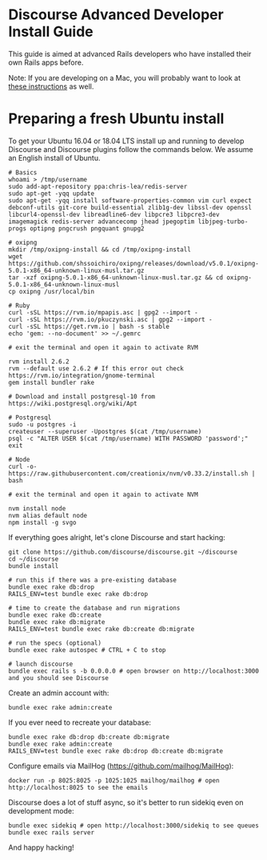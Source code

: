 # Discourse Advanced Developer Install Guide

This guide is aimed at advanced Rails developers who have installed their own Rails apps before.

Note: If you are developing on a Mac, you will probably want to look at [these instructions](DEVELOPMENT-OSX-NATIVE.md) as well.

# Preparing a fresh Ubuntu install

To get your Ubuntu 16.04 or 18.04 LTS install up and running to develop Discourse and Discourse plugins follow the commands below. We assume an English install of Ubuntu.

    # Basics
    whoami > /tmp/username
    sudo add-apt-repository ppa:chris-lea/redis-server
    sudo apt-get -yqq update
    sudo apt-get -yqq install software-properties-common vim curl expect debconf-utils git-core build-essential zlib1g-dev libssl-dev openssl libcurl4-openssl-dev libreadline6-dev libpcre3 libpcre3-dev imagemagick redis-server advancecomp jhead jpegoptim libjpeg-turbo-progs optipng pngcrush pngquant gnupg2

    # oxipng
    mkdir /tmp/oxipng-install && cd /tmp/oxipng-install
    wget https://github.com/shssoichiro/oxipng/releases/download/v5.0.1/oxipng-5.0.1-x86_64-unknown-linux-musl.tar.gz
    tar -xzf oxipng-5.0.1-x86_64-unknown-linux-musl.tar.gz && cd oxipng-5.0.1-x86_64-unknown-linux-musl
    cp oxipng /usr/local/bin

    # Ruby
    curl -sSL https://rvm.io/mpapis.asc | gpg2 --import -
    curl -sSL https://rvm.io/pkuczynski.asc | gpg2 --import -
    curl -sSL https://get.rvm.io | bash -s stable
    echo 'gem: --no-document' >> ~/.gemrc

    # exit the terminal and open it again to activate RVM

    rvm install 2.6.2
    rvm --default use 2.6.2 # If this error out check https://rvm.io/integration/gnome-terminal
    gem install bundler rake

    # Download and install postgresql-10 from https://wiki.postgresql.org/wiki/Apt

    # Postgresql
    sudo -u postgres -i
    createuser --superuser -Upostgres $(cat /tmp/username)
    psql -c "ALTER USER $(cat /tmp/username) WITH PASSWORD 'password';"
    exit

    # Node
    curl -o- https://raw.githubusercontent.com/creationix/nvm/v0.33.2/install.sh | bash

    # exit the terminal and open it again to activate NVM

    nvm install node
    nvm alias default node
    npm install -g svgo


If everything goes alright, let's clone Discourse and start hacking:

    git clone https://github.com/discourse/discourse.git ~/discourse
    cd ~/discourse
    bundle install

    # run this if there was a pre-existing database
    bundle exec rake db:drop
    RAILS_ENV=test bundle exec rake db:drop

    # time to create the database and run migrations
    bundle exec rake db:create
    bundle exec rake db:migrate
    RAILS_ENV=test bundle exec rake db:create db:migrate

    # run the specs (optional)
    bundle exec rake autospec # CTRL + C to stop

    # launch discourse
    bundle exec rails s -b 0.0.0.0 # open browser on http://localhost:3000 and you should see Discourse

Create an admin account with:

    bundle exec rake admin:create

If you ever need to recreate your database:

    bundle exec rake db:drop db:create db:migrate
    bundle exec rake admin:create
    RAILS_ENV=test bundle exec rake db:drop db:create db:migrate

Configure emails via MailHog (https://github.com/mailhog/MailHog):

    docker run -p 8025:8025 -p 1025:1025 mailhog/mailhog # open http://localhost:8025 to see the emails

Discourse does a lot of stuff async, so it's better to run sidekiq even on development mode:

    bundle exec sidekiq # open http://localhost:3000/sidekiq to see queues
    bundle exec rails server

And happy hacking!
